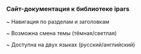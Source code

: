 ### Сайт-документация к библиотеке ipars

~ Навигация по разделам и заголовкам

~ Возможна смена темы (тёмная/светлая)

~ Доступна на двух языках (русский/английский)
